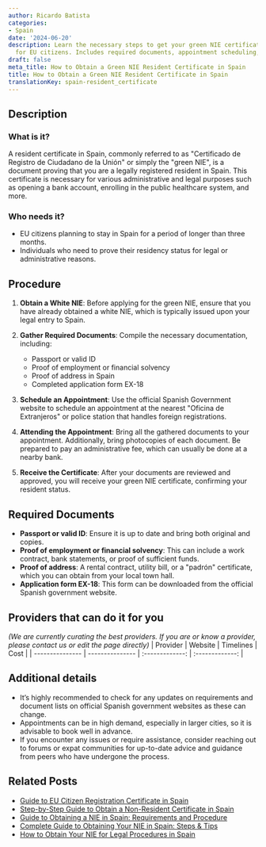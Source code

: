 ```yaml
---
author: Ricardo Batista
categories:
- Spain
date: '2024-06-20'
description: Learn the necessary steps to get your green NIE certificate in Spain
  for EU citizens. Includes required documents, appointment scheduling, and more.
draft: false
meta_title: How to Obtain a Green NIE Resident Certificate in Spain
title: How to Obtain a Green NIE Resident Certificate in Spain
translationKey: spain-resident_certificate
---
```


## Description
### What is it?
A resident certificate in Spain, commonly referred to as "Certificado de Registro de Ciudadano de la Unión" or simply the "green NIE", is a document proving that you are a legally registered resident in Spain. This certificate is necessary for various administrative and legal purposes such as opening a bank account, enrolling in the public healthcare system, and more.

### Who needs it?
- EU citizens planning to stay in Spain for a period of longer than three months.
- Individuals who need to prove their residency status for legal or administrative reasons.

## Procedure
1. **Obtain a White NIE**: Before applying for the green NIE, ensure that you have already obtained a white NIE, which is typically issued upon your legal entry to Spain.
   
2. **Gather Required Documents**: Compile the necessary documentation, including:
    - Passport or valid ID
    - Proof of employment or financial solvency
    - Proof of address in Spain
    - Completed application form EX-18

3. **Schedule an Appointment**: Use the official Spanish Government website to schedule an appointment at the nearest "Oficina de Extranjeros" or police station that handles foreign registrations.

4. **Attending the Appointment**: Bring all the gathered documents to your appointment. Additionally, bring photocopies of each document. Be prepared to pay an administrative fee, which can usually be done at a nearby bank.

5. **Receive the Certificate**: After your documents are reviewed and approved, you will receive your green NIE certificate, confirming your resident status.

## Required Documents
- **Passport or valid ID**: Ensure it is up to date and bring both original and copies.
- **Proof of employment or financial solvency**: This can include a work contract, bank statements, or proof of sufficient funds.
- **Proof of address**: A rental contract, utility bill, or a "padrón" certificate, which you can obtain from your local town hall.
- **Application form EX-18**: This form can be downloaded from the official Spanish government website.

## Providers that can do it for you
_(We are currently curating the best providers. If you are or know a provider, please contact us or edit the page directly)_
| Provider        |     Website     |     Timelines    |       Cost      |
| --------------- | --------------- |  :-------------: | :-------------: |

## Additional details
- It’s highly recommended to check for any updates on requirements and document lists on official Spanish government websites as these can change.
- Appointments can be in high demand, especially in larger cities, so it is advisable to book well in advance.
- If you encounter any issues or require assistance, consider reaching out to forums or expat communities for up-to-date advice and guidance from peers who have undergone the process.



## Related Posts

- [Guide to EU Citizen Registration Certificate in Spain](https://tramitit.com/guides/spain/certificate_of_registration_of_eu_citizen/)
- [Step-by-Step Guide to Obtain a Non-Resident Certificate in Spain](https://tramitit.com/guides/spain/non-resident_certificate/)
- [Guide to Obtaining a NIE in Spain: Requirements and Procedure](https://tramitit.com/guides/spain/registration_card/)
- [Complete Guide to Obtaining Your NIE in Spain: Steps & Tips](https://tramitit.com/guides/spain/nie_application/)
- [How to Obtain Your NIE for Legal Procedures in Spain](https://tramitit.com/guides/spain/assignment_of_nie_at_the_request_of_the_interested_party/)